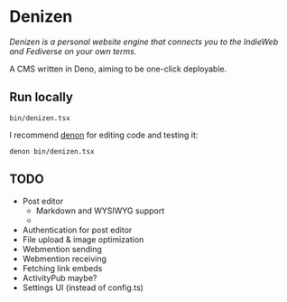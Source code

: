 # Denizen

_Denizen is a personal website engine that connects you to the IndieWeb and
Fediverse on your own terms._

A CMS written in Deno, aiming to be one-click deployable.

## Run locally

~~~
bin/denizen.tsx
~~~

I recommend [denon][] for editing code and testing it:

~~~
denon bin/denizen.tsx
~~~

[denon]: https://deno.land/x/denon@2.5.0

## TODO

- Post editor
  - Markdown and WYSIWYG support
  -
- Authentication for post editor
- File upload & image optimization
- Webmention sending
- Webmention receiving
- Fetching link embeds
- ActivityPub maybe?
- Settings UI (instead of config.ts)
